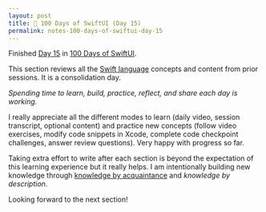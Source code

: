 ```yaml
---
layout: post
title: 📔 100 Days of SwiftUI (Day 15)
permalink: notes-100-days-of-swiftui-day-15
---
```


Finished [Day 15](https://www.hackingwithswift.com/100/swiftui/15) in [100 Days of SwiftUI](https://www.hackingwithswift.com/100/swiftui).

This section reviews all the [Swift language](https://docs.swift.org/swift-book/documentation/the-swift-programming-language) concepts and content from prior sessions. It is a consolidation day.

*Spending time to learn, build, practice, reflect, and share each day is working.*

I really appreciate all the different modes to learn (daily video, session transcript, optional content) and practice new concepts (follow video exercises, modify code snippets in Xcode, complete code checkpoint challenges, answer review questions). Very happy with progress so far.

Taking extra effort to write after each section is beyond the expectation of this learning experience but it really helps. I am intentionally building new knowledge through [knowledge by acquaintance](https://en.wikipedia.org/wiki/Knowledge_by_acquaintance) and *knowledge by description*.

Looking forward to the next section!
